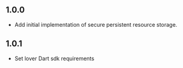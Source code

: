 ## 1.0.0
* Add initial implementation of secure persistent resource storage.

## 1.0.1
* Set lover Dart sdk requirements
